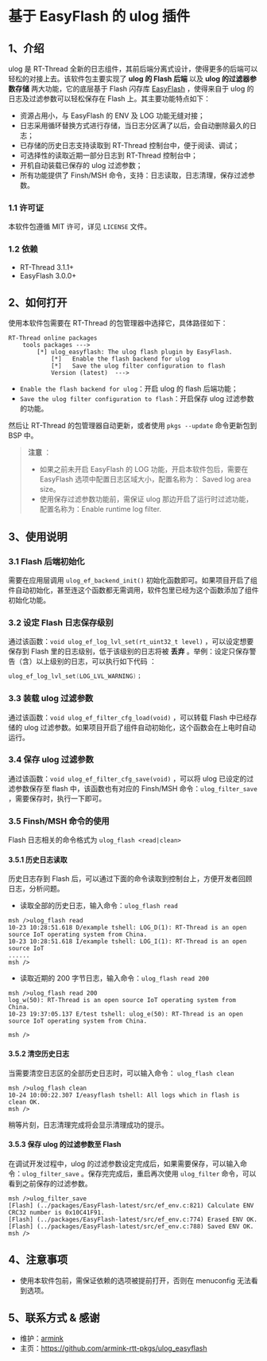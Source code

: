 # 基于 EasyFlash 的 ulog 插件
## 1、介绍

ulog 是 RT-Thread 全新的日志组件，其前后端分离式设计，使得更多的后端可以轻松的对接上去。该软件包主要实现了 **ulog 的 Flash 后端** 以及 **ulog 的过滤器参数存储** 两大功能，它的底层基于 Flash 闪存库 [EasyFlash](https://github.com/armink/EasyFlash) ，使得来自于 ulog 的日志及过滤参数可以轻松保存在 Flash 上。其主要功能特点如下：

- 资源占用小，与 EasyFlash 的 ENV 及 LOG 功能无缝对接；
- 日志采用循环替换方式进行存储，当日志分区满了以后，会自动删除最久的日志；
- 已存储的历史日志支持读取到 RT-Thread 控制台中，便于阅读、调试；
- 可选择性的读取近期一部分日志到 RT-Thread 控制台中；
- 开机自动装载已保存的 ulog 过滤参数；
- 所有功能提供了 Finsh/MSH 命令，支持：日志读取，日志清理，保存过滤参数。

### 1.1 许可证

本软件包遵循 MIT 许可，详见 `LICENSE` 文件。

### 1.2 依赖

- RT-Thread 3.1.1+
- EasyFlash 3.0.0+

## 2、如何打开

使用本软件包需要在 RT-Thread 的包管理器中选择它，具体路径如下：

```
RT-Thread online packages
    tools packages --->
        [*] ulog_easyflash: The ulog flash plugin by EasyFlash.
            [*]   Enable the flash backend for ulog
            [*]   Save the ulog filter configuration to flash
            Version (latest)  --->
```

- `Enable the flash backend for ulog`：开启 ulog 的 flash 后端功能；
- `Save the ulog filter configuration to flash`：开启保存 ulog 过滤参数的功能。

然后让 RT-Thread 的包管理器自动更新，或者使用 `pkgs --update` 命令更新包到 BSP 中。

> **注意** ：
>
> - 如果之前未开启 EasyFlash 的 LOG 功能，开启本软件包后，需要在 EasyFlash 选项中配置日志区域大小，配置名称为： Saved log area size。
> - 使用保存过滤参数功能前，需保证 ulog 那边开启了运行时过滤功能，配置名称为：Enable runtime log filter.

## 3、使用说明

### 3.1 Flash 后端初始化

需要在应用层调用 `ulog_ef_backend_init()` 初始化函数即可。如果项目开启了组件自动初始化，甚至连这个函数都无需调用，软件包里已经为这个函数添加了组件初始化功能。

### 3.2 设定 Flash 日志保存级别

通过该函数：`void ulog_ef_log_lvl_set(rt_uint32_t level)` ，可以设定想要保存到 Flash 里的日志级别，低于该级别的日志将被 **丢弃** 。举例：设定只保存警告（含）以上级别的日志，可以执行如下代码 ： 

```c
ulog_ef_log_lvl_set(LOG_LVL_WARNING)；
```

### 3.3 装载 ulog 过滤参数

通过该函数：`void ulog_ef_filter_cfg_load(void)` ，可以转载 Flash 中已经存储的 ulog 过滤参数。如果项目开启了组件自动初始化，这个函数会在上电时自动运行。

### 3.4 保存 ulog 过滤参数

通过该函数：`void ulog_ef_filter_cfg_save(void)` ，可以将 ulog 已设定的过滤参数保存至 flash 中，该函数也有对应的 Finsh/MSH 命令：`ulog_filter_save` ，需要保存时，执行一下即可。

### 3.5 Finsh/MSH 命令的使用

Flash 日志相关的命令格式为 `ulog_flash <read|clean>` 

#### 3.5.1 历史日志读取

历史日志存到 Flash 后，可以通过下面的命令读取到控制台上，方便开发者回顾日志，分析问题。

- 读取全部的历史日志，输入命令：`ulog_flash read`

```shell
msh />ulog_flash read
10-23 10:28:51.618 D/example tshell: LOG_D(1): RT-Thread is an open source IoT operating system from China.
10-23 10:28:51.618 I/example tshell: LOG_I(1): RT-Thread is an open source IoT
......
msh />
```

- 读取近期的 200 字节日志，输入命令：`ulog_flash read 200`

```shell
msh />ulog_flash read 200
log_w(50): RT-Thread is an open source IoT operating system from China.
10-23 19:37:05.137 E/test tshell: ulog_e(50): RT-Thread is an open source IoT operating system from China.

msh />
```

#### 3.5.2 清空历史日志

当需要清空日志区的全部历史日志时，可以输入命令： `ulog_flash clean`

```shell
msh />ulog_flash clean
10-24 10:00:22.307 I/easyflash tshell: All logs which in flash is clean OK.
msh />
```

稍等片刻，日志清理完成将会显示清理成功的提示。

#### 3.5.3 保存 ulog 的过滤参数至 Flash

在调试开发过程中，ulog 的过滤参数设定完成后，如果需要保存，可以输入命令：`ulog_filter_save` 。保存完完成后，重启再次使用 `ulog_filter` 命令，可以看到之前保存的过滤参数。

```shell
msh />ulog_filter_save
[Flash] (../packages/EasyFlash-latest/src/ef_env.c:821) Calculate ENV CRC32 number is 0x10C41F91.
[Flash] (../packages/EasyFlash-latest/src/ef_env.c:774) Erased ENV OK.
[Flash] (../packages/EasyFlash-latest/src/ef_env.c:788) Saved ENV OK.
msh />
```

## 4、注意事项

- 使用本软件包前，需保证依赖的选项被提前打开，否则在 menuconfig 无法看到选项。

## 5、联系方式 & 感谢

* 维护：[armink](https://github.com/armink)
* 主页：https://github.com/armink-rtt-pkgs/ulog_easyflash
